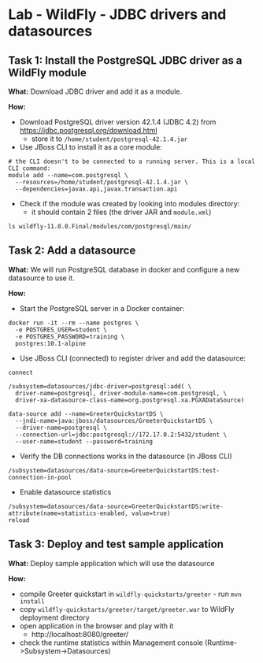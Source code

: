 # Lab - WildFly - JDBC drivers and datasources

## Task 1: Install the PostgreSQL JDBC driver as a WildFly module

**What:** Download JDBC driver and add it as a module.

**How:**
* Download PostgreSQL driver version 42.1.4 (JDBC 4.2) from https://jdbc.postgresql.org/download.html
  * store it to `/home/student/postgresql-42.1.4.jar`
* Use JBoss CLI to install it as a core module:
```
# the CLI doesn't to be connected to a running server. This is a local CLI command:
module add --name=com.postgresql \
  --resources=/home/student/postgresql-42.1.4.jar \
  --dependencies=javax.api,javax.transaction.api
```

* Check if the module was created by looking into modules directory:
  * it should contain 2 files (the driver JAR and `module.xml`)
```
ls wildfly-11.0.0.Final/modules/com/postgresql/main/
```

## Task 2: Add a datasource

**What:** We will run PostgreSQL database in docker and configure
a new datasource to use it.

**How:**
* Start the PostgreSQL server in a Docker container:
```
docker run -it --rm --name postgres \
  -e POSTGRES_USER=student \
  -e POSTGRES_PASSWORD=training \
  postgres:10.1-alpine
```

* Use JBoss CLI (connected) to register driver and add the datasource:
```
connect

/subsystem=datasources/jdbc-driver=postgresql:add( \
  driver-name=postgresql, driver-module-name=com.postgresql, \
  driver-xa-datasource-class-name=org.postgresql.xa.PGXADataSource)

data-source add --name=GreeterQuickstartDS \
  --jndi-name=java:jboss/datasources/GreeterQuickstartDS \
  --driver-name=postgresql \
  --connection-url=jdbc:postgresql://172.17.0.2:5432/student \
  --user-name=student --password=training
```

* Verify the DB connections works in the datasource (in JBoss CLI)
```
/subsystem=datasources/data-source=GreeterQuickstartDS:test-connection-in-pool
``` 

* Enable datasource statistics
```
/subsystem=datasources/data-source=GreeterQuickstartDS:write-attribute(name=statistics-enabled, value=true)
reload
``` 

## Task 3: Deploy and test sample application

**What:** Deploy sample application which will use the datasource

**How:**
* compile Greeter quickstart in `wildfly-quickstarts/greeter` - run `mvn install`
* copy `wildfly-quickstarts/greeter/target/greeter.war` to WildFly deployment directory
* open application in the browser and play with it
  * http://localhost:8080/greeter/
* check the runtime statistics within Management console (Runtime->Subsystem->Datasources)
